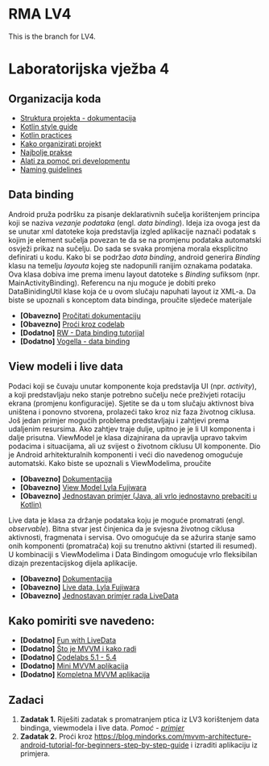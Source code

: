 # RMA LV4
This is the branch for LV4.
# Laboratorijska vježba 4

## Organizacija koda

* [Struktura projekta - dokumentacija](https://developer.android.com/studio/projects)
* [Kotlin style guide](https://developer.android.com/kotlin/style-guide)
* [Kotlin practices](https://phauer.com/2017/idiomatic-kotlin-best-practices/)
* [Kako organizirati projekt](https://medium.com/@andycherkashyn/how-to-organize-android-project-files-the-right-way-46b34289ad0a)
* [Najbolje prakse](https://github.com/futurice/android-best-practices)
* [Alati za pomoć pri developmentu](https://techbeacon.com/app-dev-testing/code-pro-31-tools-android-app-developers)
* [Naming guidelines](https://github.com/ribot/android-guidelines/blob/master/project_and_code_guidelines.md)

## Data binding

Android pruža podršku za pisanje deklarativnih sučelja korištenjem principa koji se naziva *vezanje podataka* (engl. *data binding*). Ideja iza ovoga jest da se unutar xml datoteke koja predstavlja izgled aplikacije naznači podatak s kojim je element sučelja povezan te da se na promjenu podataka automatski osvježi prikaz na sučelju. Do sada se svaka promjena morala eksplicitno definirati u kodu. Kako bi se podržao *data binding*, android generira *Binding* klasu na temelju *layouta* kojeg ste nadopunili ranijim oznakama podataka. Ova klasa dobiva ime prema imenu layout datoteke s *Binding* sufiksom (npr. MainActivityBinding). Referencu na nju moguće je dobiti preko DataBinidingUtil klase koja će u ovom slučaju napuhati layout iz XML-a. Da biste se upoznali s konceptom data bindinga, proučite sljedeće materijale
* **[Obavezno]** [Pročitati dokumentaciju](https://developer.android.com/topic/libraries/data-binding)
* **[Obavezno]** [Proći kroz codelab](https://codelabs.developers.google.com/codelabs/kotlin-android-training-data-binding-basics/#0)
* **[Dodatno]** [RW - Data binding tutorijal](https://www.raywenderlich.com/7711166-data-binding-in-android-getting-started)
* **[Dodatno]** [Vogella - data binding](https://www.vogella.com/tutorials/AndroidDatabinding/article.html)



## View modeli i live data

Podaci koji se čuvaju unutar komponente koja predstavlja UI (npr. *activity*), a koji predstavljaju neko stanje potrebno sučelju neće preživjeti rotaciju ekrana (promjenu konfiguracije). Sjetite se da u tom slučaju aktivnost biva uništena i ponovno stvorena, prolazeći tako kroz niz faza životnog ciklusa. Još jedan primjer mogućih problema predstavljaju i zahtjevi prema udaljenim resursima. Ako zahtjev traje dulje, upitno je je li UI komponenta i dalje prisutna. ViewModel je klasa dizajnirana da upravlja upravo takvim podacima i situacijama, ali uz svijest o životnom ciklusu UI komponente. Dio je Android arhitekturalnih komponenti i veći dio navedenog omogućuje automatski. Kako biste se upoznali s ViewModelima, proučite

* **[Obavezno]**  [Dokumentacija](https://developer.android.com/topic/libraries/architecture/viewmodel)
* **[Obavezno]**  [View Model Lyla Fujiwara](https://www.youtube.com/watch?v=5qlIPTDE274)
* **[Obavezno]**  [Jednostavan primjer (Java, ali vrlo jednostavno prebaciti u Kotlin)](https://medium.com/androiddevelopers/viewmodels-a-simple-example-ed5ac416317e)


Live data je klasa za držanje podataka koju je moguće promatrati (engl. *observable*). Bitna stvar jest činjenica da je svjesna životnog ciklusa aktivnosti, fragmenata i servisa. Ovo omogućuje da se ažurira stanje samo onih komponenti (promatrača) koji su trenutno aktivni (started ili resumed). U kombinaciji s ViewModelima i Data Bindingom omogućuje vrlo fleksibilan dizajn prezentacijskog dijela aplikacije. 

* **[Obavezno]** [Dokumentacija](https://developer.android.com/topic/libraries/architecture/livedata)
* **[Obavezno]** [Live data, Lyla Fujiwara](https://www.youtube.com/watch?v=OMcDk2_4LSk)
* **[Obavezno]** [Jednostavan primjer rada LiveData](https://medium.com/elye.project/understanding-live-data-made-simple-a820fcd7b4d0)

## Kako pomiriti sve navedeno:
* **[Dodatno]** [Fun with LiveData](https://www.youtube.com/watch?v=2rO4r-JOQtA&t=496s)
* **[Dodatno]** [Što je MVVM i kako radi](https://www.raywenderlich.com/636803-mvvm-and-databinding-android-design-patterns) 
* **[Dodatno]** [Codelabs 5.1 - 5.4](https://codelabs.developers.google.com/codelabs/kotlin-android-training-view-model/index.html?index=..%2F..android-kotlin-fundamentals#0)
* **[Dodatno]** [Mini MVVM aplikacija](https://www.youtube.com/watch?v=d7UxPYxgBoA)
* **[Dodatno]** [Kompletna MVVM aplikacija](https://www.youtube.com/watch?v=yDaaM3u389I&list=PLB6lc7nQ1n4jTLDyU2muTBo8xk0dg0D_w)


## Zadaci
1. **Zadatak 1.** Riješiti zadatak s promatranjem ptica iz LV3 korištenjem data bindinga, viewmodela i live data. *Pomoć - [primjer](https://proandroiddev.com/architecture-components-modelview-livedata-33d20bdcc4e9)*
2. **Zadatak 2.** Proći kroz https://blog.mindorks.com/mvvm-architecture-android-tutorial-for-beginners-step-by-step-guide i izraditi aplikaciju iz primjera.